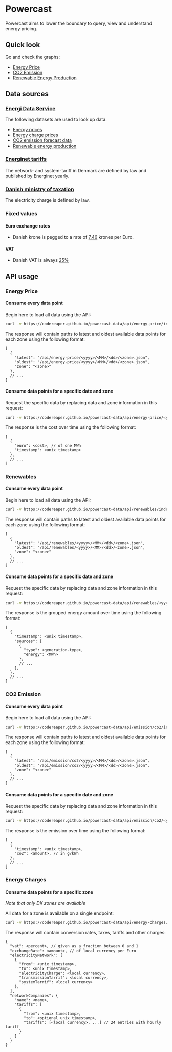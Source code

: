# Powercast

Powercast aims to lower the boundary to query, view and understand energy pricing.

## Quick look

Go and check the graphs:
 - [Energy Price](https://codereaper.github.io/powercast-data/energy-price)
 - [CO2 Emission](https://codereaper.github.io/powercast-data/emission-co2)
 - [Renewable Energy Production](https://codereaper.github.io/powercast-data/renewables)

## Data sources

### [Energi Data Service](https://www.energidataservice.dk/)

The following datasets are used to look up data.

- [Energy prices](https://www.energidataservice.dk/tso-electricity/Elspotprices)
- [Energy charge prices](https://www.energidataservice.dk/tso-electricity/DatahubPricelist)
- [CO2 emission forecast data](https://www.energidataservice.dk/tso-electricity/CO2EmisProg)
- [Renewable energy production](https://www.energidataservice.dk/tso-electricity/forecasts_hour)

### [Energinet tariffs](https://energinet.dk/el/elmarkedet/tariffer/aktuelle-tariffer/)

The network- and system-tariff in Denmark are defined by law and published by Energinet yearly.

### [Danish ministry of taxation](https://www.skm.dk/skattetal/satser/satser-og-beloebsgraenser-i-lovgivningen/elafgiftsloven/)

The electricity charge is defined by law.

### Fixed values

#### Euro exchange rates

-  Danish krone is pegged to a rate of [7.46](https://www.investopedia.com/terms/d/dkk.asp) krones per Euro.

#### VAT

- Danish VAT is always [25%](https://www.retsinformation.dk/eli/lta/2019/1021#P33)

## API usage

### Energy Price

#### Consume every data point

Begin here to load all data using the API:

```sh
curl -v https://codereaper.github.io/powercast-data/api/energy-price/index.json
```

The response will contain paths to latest and oldest available data points for each zone using the following format:

```jsonc
[
  {
    "latest": "/api/energy-price/<yyyy>/<MM>/<dd>/<zone>.json",
    "oldest": "/api/energy-price/<yyyy>/<MM>/<dd>/<zone>.json",
    "zone": "<zone>"
  },
  // ...
]
```

#### Consume data points for a specific date and zone

Request the specific data by replacing data and zone information in this request:

```sh
curl -v https://codereaper.github.io/powercast-data/api/energy-price/<yyyy>/<MM>/<dd>/<zone>.json
```

The response is the cost over time using the following format:

```jsonc
[
  {
    "euro": <cost>, // of one MWh
    "timestamp": <unix timestamp>
  },
  // ...
]
```

### Renewables

#### Consume every data point

Begin here to load all data using the API:

```sh
curl -v https://codereaper.github.io/powercast-data/api/renewables/index.json
```

The response will contain paths to latest and oldest available data points for each zone using the following format:

```jsonc
[
  {
    "latest": "/api/renewables/<yyyy>/<MM>/<dd>/<zone>.json",
    "oldest": "/api/renewables/<yyyy>/<MM>/<dd>/<zone>.json",
    "zone": "<zone>"
  },
  // ...
]
```

#### Consume data points for a specific date and zone

Request the specific data by replacing data and zone information in this request:

```sh
curl -v https://codereaper.github.io/powercast-data/api/renewables/<yyyy>/<MM>/<dd>/<zone>.json
```

The response is the grouped energy amount over time using the following format:

```jsonc
[
  {
    "timestamp": <unix timestamp>,
    "sources": [
      {
        "type": <generation-type>,
        "energy": <MWh>
      },
      // ...
    ],
  },
  // ...
]
```

### CO2 Emission

#### Consume every data point

Begin here to load all data using the API:

```sh
curl -v https://codereaper.github.io/powercast-data/api/emission/co2/index.json
```

The response will contain paths to latest and oldest available data points for each zone using the following format:

```jsonc
[
  {
    "latest": "/api/emission/co2/<yyyy>/<MM>/<dd>/<zone>.json",
    "oldest": "/api/emission/co2/<yyyy>/<MM>/<dd>/<zone>.json",
    "zone": "<zone>"
  },
  // ...
]
```

#### Consume data points for a specific date and zone

Request the specific data by replacing data and zone information in this request:

```sh
curl -v https://codereaper.github.io/powercast-data/api/emission/co2/<yyyy>/<MM>/<dd>/<zone>.json
```

The response is the emission over time using the following format:

```jsonc
[
  {
    "timestamp": <unix timestamp>,
    "co2": <amount>, // in g/kWh
  },
  // ...
]
```

### Energy Charges

#### Consume data points for a specific zone

_Note that only DK zones are available_

All data for a zone is available on a single endpoint:

```sh
curl -v https://codereaper.github.io/powercast-data/api/energy-charges/<zone>.json
```

The response will contain conversion rates, taxes, tariffs and other charges:

```jsonc
{
  "vat": <percent>, // given as a fraction between 0 and 1
  "exchangeRate": <amount>, // of local currency per Euro
  "electricityNetwork": [
    {
      "from": <unix timestamp>,
      "to": <unix timestamp>,
      "electricityCharge": <local currency>,
      "transmissionTarrif": <local currency>,
      "systemTarrif": <local currency>
    },
  ],
  "networkCompanies": {
    "name": <name>,
    "tariffs": [
      {
        "from": <unix timestamp>,
        "to": <optional unix timestamp>,
        "tariffs": [<local currency>, ...] // 24 entries with hourly tariff
      }
    ]
  }
}
```
